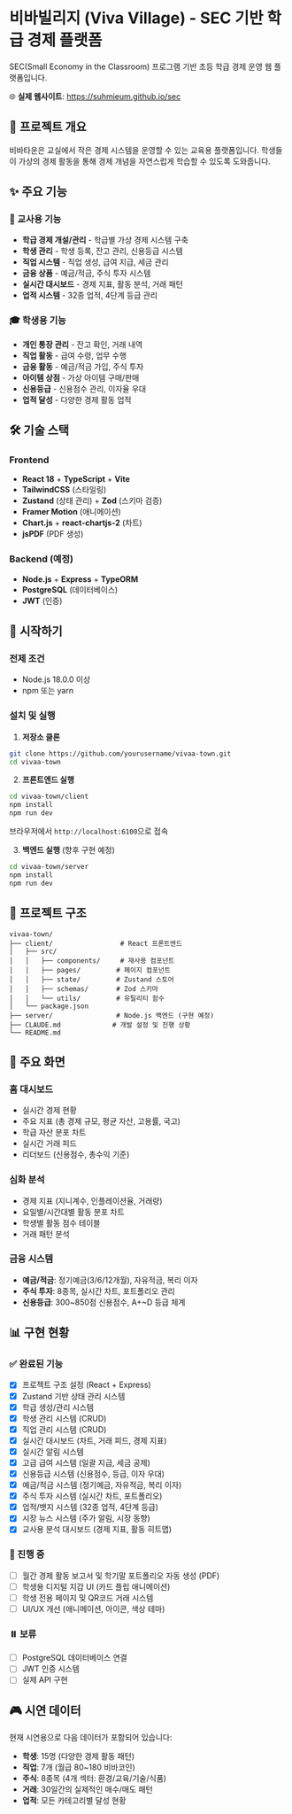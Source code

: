 # 비바빌리지 (Viva Village) - SEC 기반 학급 경제 플랫폼

SEC(Small Economy in the Classroom) 프로그램 기반 초등 학급 경제 운영 웹 플랫폼입니다.

🌐 **실제 웹사이트**: https://suhmieum.github.io/sec

## 🎯 프로젝트 개요

비바타운은 교실에서 작은 경제 시스템을 운영할 수 있는 교육용 플랫폼입니다. 
학생들이 가상의 경제 활동을 통해 경제 개념을 자연스럽게 학습할 수 있도록 도와줍니다.

## ✨ 주요 기능

### 🏫 교사용 기능
- **학급 경제 개설/관리** - 학급별 가상 경제 시스템 구축
- **학생 관리** - 학생 등록, 잔고 관리, 신용등급 시스템
- **직업 시스템** - 직업 생성, 급여 지급, 세금 관리
- **금융 상품** - 예금/적금, 주식 투자 시스템
- **실시간 대시보드** - 경제 지표, 활동 분석, 거래 패턴
- **업적 시스템** - 32종 업적, 4단계 등급 관리

### 🎓 학생용 기능
- **개인 통장 관리** - 잔고 확인, 거래 내역
- **직업 활동** - 급여 수령, 업무 수행
- **금융 활동** - 예금/적금 가입, 주식 투자
- **아이템 상점** - 가상 아이템 구매/판매
- **신용등급** - 신용점수 관리, 이자율 우대
- **업적 달성** - 다양한 경제 활동 업적

## 🛠 기술 스택

### Frontend
- **React 18** + **TypeScript** + **Vite**
- **TailwindCSS** (스타일링)
- **Zustand** (상태 관리) + **Zod** (스키마 검증)
- **Framer Motion** (애니메이션)
- **Chart.js** + **react-chartjs-2** (차트)
- **jsPDF** (PDF 생성)

### Backend (예정)
- **Node.js** + **Express** + **TypeORM**
- **PostgreSQL** (데이터베이스)
- **JWT** (인증)

## 🚀 시작하기

### 전제 조건
- Node.js 18.0.0 이상
- npm 또는 yarn

### 설치 및 실행

1. **저장소 클론**
```bash
git clone https://github.com/yourusername/vivaa-town.git
cd vivaa-town
```

2. **프론트엔드 실행**
```bash
cd vivaa-town/client
npm install
npm run dev
```

브라우저에서 `http://localhost:6100`으로 접속

3. **백엔드 실행** (향후 구현 예정)
```bash
cd vivaa-town/server
npm install
npm run dev
```

## 📁 프로젝트 구조

```
vivaa-town/
├── client/                 # React 프론트엔드
│   ├── src/
│   │   ├── components/     # 재사용 컴포넌트
│   │   ├── pages/         # 페이지 컴포넌트
│   │   ├── state/         # Zustand 스토어
│   │   ├── schemas/       # Zod 스키마
│   │   └── utils/         # 유틸리티 함수
│   └── package.json
├── server/                # Node.js 백엔드 (구현 예정)
├── CLAUDE.md             # 개발 설정 및 진행 상황
└── README.md
```

## 🎨 주요 화면

### 홈 대시보드
- 실시간 경제 현황
- 주요 지표 (총 경제 규모, 평균 자산, 고용률, 국고)
- 학급 자산 분포 차트
- 실시간 거래 피드
- 리더보드 (신용점수, 총수익 기준)

### 심화 분석
- 경제 지표 (지니계수, 인플레이션율, 거래량)
- 요일별/시간대별 활동 분포 차트
- 학생별 활동 점수 테이블
- 거래 패턴 분석

### 금융 시스템
- **예금/적금**: 정기예금(3/6/12개월), 자유적금, 복리 이자
- **주식 투자**: 8종목, 실시간 차트, 포트폴리오 관리
- **신용등급**: 300~850점 신용점수, A+~D 등급 체계

## 📊 구현 현황

### ✅ 완료된 기능
- [x] 프로젝트 구조 설정 (React + Express)
- [x] Zustand 기반 상태 관리 시스템
- [x] 학급 생성/관리 시스템
- [x] 학생 관리 시스템 (CRUD)
- [x] 직업 관리 시스템 (CRUD)
- [x] 실시간 대시보드 (차트, 거래 피드, 경제 지표)
- [x] 실시간 알림 시스템
- [x] 고급 급여 시스템 (일괄 지급, 세금 공제)
- [x] 신용등급 시스템 (신용점수, 등급, 이자 우대)
- [x] 예금/적금 시스템 (정기예금, 자유적금, 복리 이자)
- [x] 주식 투자 시스템 (실시간 차트, 포트폴리오)
- [x] 업적/뱃지 시스템 (32종 업적, 4단계 등급)
- [x] 시장 뉴스 시스템 (주가 알림, 시장 동향)
- [x] 교사용 분석 대시보드 (경제 지표, 활동 히트맵)

### 🚧 진행 중
- [ ] 월간 경제 활동 보고서 및 학기말 포트폴리오 자동 생성 (PDF)
- [ ] 학생용 디지털 지갑 UI (카드 플립 애니메이션)
- [ ] 학생 전용 페이지 및 QR코드 거래 시스템
- [ ] UI/UX 개선 (애니메이션, 아이콘, 색상 테마)

### ⏸️ 보류
- [ ] PostgreSQL 데이터베이스 연결
- [ ] JWT 인증 시스템
- [ ] 실제 API 구현

## 🎮 시연 데이터

현재 시연용으로 다음 데이터가 포함되어 있습니다:
- **학생**: 15명 (다양한 경제 활동 패턴)
- **직업**: 7개 (월급 80~180 비바코인)
- **주식**: 8종목 (4개 섹터: 환경/교육/기술/식품)
- **거래**: 30일간의 실제적인 매수/매도 패턴
- **업적**: 모든 카테고리별 달성 현황
